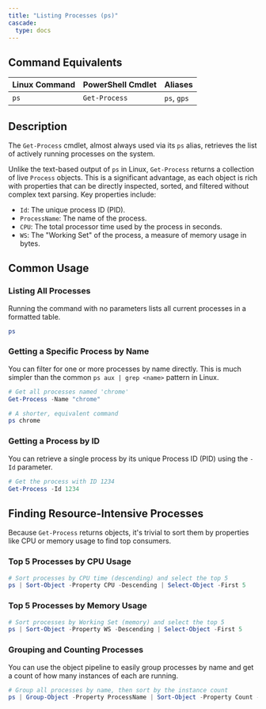```yaml
---
title: "Listing Processes (ps)"
cascade:
  type: docs
---
```


## Command Equivalents

| Linux Command | PowerShell Cmdlet | Aliases   |
|---------------|-------------------|-----------|
| `ps`          | `Get-Process`     | `ps`, `gps` |

## Description

The `Get-Process` cmdlet, almost always used via its `ps` alias, retrieves the list of actively running processes on the system.

Unlike the text-based output of `ps` in Linux, `Get-Process` returns a collection of live `Process` objects. This is a significant advantage, as each object is rich with properties that can be directly inspected, sorted, and filtered without complex text parsing. Key properties include:

- `Id`: The unique process ID (PID).
- `ProcessName`: The name of the process.
- `CPU`: The total processor time used by the process in seconds.
- `WS`: The "Working Set" of the process, a measure of memory usage in bytes.

## Common Usage

### Listing All Processes

Running the command with no parameters lists all current processes in a formatted table.

```powershell
ps
```

### Getting a Specific Process by Name

You can filter for one or more processes by name directly. This is much simpler than the common `ps aux | grep <name>` pattern in Linux.

```powerShell
# Get all processes named 'chrome'
Get-Process -Name "chrome"

# A shorter, equivalent command
ps chrome
```

### Getting a Process by ID

You can retrieve a single process by its unique Process ID (PID) using the `-Id` parameter.

```powerShell
# Get the process with ID 1234
Get-Process -Id 1234
```

## Finding Resource-Intensive Processes

Because `Get-Process` returns objects, it's trivial to sort them by properties like CPU or memory usage to find top consumers.

### Top 5 Processes by CPU Usage

```powerShell
# Sort processes by CPU time (descending) and select the top 5
ps | Sort-Object -Property CPU -Descending | Select-Object -First 5
```

### Top 5 Processes by Memory Usage

```PowerShell
# Sort processes by Working Set (memory) and select the top 5
ps | Sort-Object -Property WS -Descending | Select-Object -First 5
```

### Grouping and Counting Processes

You can use the object pipeline to easily group processes by name and get a count of how many instances of each are running.

```powerShell
# Group all processes by name, then sort by the instance count
ps | Group-Object -Property ProcessName | Sort-Object -Property Count -Descending
```
